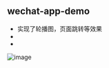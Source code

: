 ## wechat-app-demo

- 实现了轮播图，页面跳转等效果
-
-

![image](https://github.com/taoowuu/wechat-app-demo/raw/master/wechat-app.gif)
